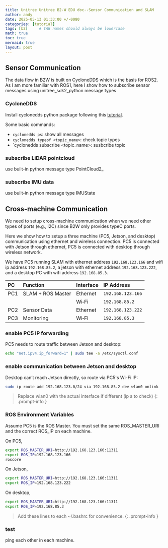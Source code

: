 ```yaml
---
title: Unitree Unitree B2-W EDU doc--Sensor Communication and SLAM
author: andy
date: 2025-05-13 01:33:00 +/-0080
categories: [tutorial]
tags: [b2]     # TAG names should always be lowercase
math: true
toc: true
mermaid: true
layout: post
---
```


## Sensor Communication
The data flow in B2W is built on CycloneDDS which is the basis for ROS2. As I am more familiar with ROS1, here I show how to subscribe sensor messages using unitree_sdk2_python message types

### CycloneDDS
Install cyclonedds python package following this [tutorial](https://cyclonedds.io/docs/cyclonedds-python/latest/intro.html).

Some basic commands:
 - `cyclonedds ps`: show all messages
 - `cyclonedds typeof <topic_name>`: check topic types
 - `cyclonedds subscribe <topic_name>: susbcribe topic

### subscribe LiDAR pointcloud
use built-in python message type PointCloud2_

### subscribe IMU data
use built-in python message type IMUState

## Cross-machine Communication
We need to setup cross-machine communication when we need other types of ports (e.g., I2C) since B2W only provides typeC ports. 

Here we show how to setup a three machine (PC5, Jetson, and desktop) communication using ethernet and wireless connection. PC5 is connected with Jetson through ethernet, PC5 is connected with desktop through wireless network.

We have PC5 running SLAM with ethernet address `192.168.123.166` and wifi ip address `192.168.85.2`, a jetson with ethernet address `192.168.123.222`, and a desktop PC with wifi address `192.168.85.3`. 

| PC   | Function            | Interface | IP Address         |
|:-----|:--------------------|:----------|:-------------------|
| PC1  | SLAM + ROS Master   | Ethernet  | `192.168.123.166`  |
|      |                     | Wi‑Fi     | `192.168.85.2`     |
| PC2  | Sensor Data         | Ethernet  | `192.168.123.222`  |
| PC3  | Monitoring          | Wi‑Fi     | `192.168.85.3`     |

### enable PC5 IP forwarding
PC5 needs to route traffic between Jetson and desktop:
```bash
echo "net.ipv4.ip_forward=1" | sudo tee -a /etc/sysctl.conf
```

### enable communication between Jetson and desktop
Desktop can’t reach Jetson directly, so route via PC5's Wi-Fi IP:
```bash
sudo ip route add 192.168.123.0/24 via 192.168.85.2 dev wlan0 onlink
```

> Replace wlan0 with the actual interface if different (ip a to check)
{: .prompt-info }

### ROS Environment Variables
Assume PC5 is the ROS Master. You must set the same ROS_MASTER_URI and the correct ROS_IP on each machine.

On PC5,
```bash
export ROS_MASTER_URI=http://192.168.123.166:11311
export ROS_IP=192.168.123.166
roscore
```

On Jetson,
```bash
export ROS_MASTER_URI=http://192.168.123.166:11311
export ROS_IP=192.168.123.222
```

On desktop,
```bash
export ROS_MASTER_URI=http://192.168.123.166:11311
export ROS_IP=192.168.85.3
```

> Add these lines to each ~/.bashrc for convenience.
{: .prompt-info }

### test
ping each other in each machine.
